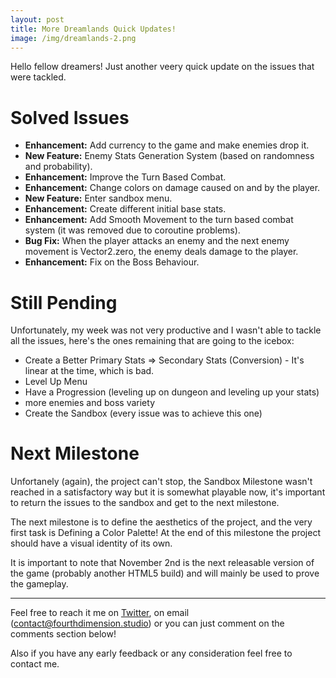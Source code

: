 ```yaml
---
layout: post
title: More Dreamlands Quick Updates!
image: /img/dreamlands-2.png
---
```


Hello fellow dreamers! Just another veery quick update on the issues that were tackled.

# Solved Issues
- **Enhancement:** Add currency to the game and make enemies drop it.
- **New Feature:** Enemy Stats Generation System (based on randomness and probability).
- **Enhancement:** Improve the Turn Based Combat.
- **Enhancement:** Change colors on damage caused on and by the player.
- **New Feature:** Enter sandbox menu.
- **Enhancement:** Create different initial base stats.
- **Enhancement:** Add Smooth Movement to the turn based combat system (it was removed due to coroutine problems).
- **Bug Fix:** When the player attacks an enemy and the next enemy movement is Vector2.zero, the enemy deals damage to the player.
- **Enhancement:** Fix on the Boss Behaviour.

# Still Pending
Unfortunately, my week was not very productive and I wasn't able to tackle all the issues, here's the ones remaining that are going to the icebox:

- Create a Better Primary Stats => Secondary Stats (Conversion) - It's linear at the time, which is bad.
- Level Up Menu
- Have a Progression (leveling up on dungeon and leveling up your stats)
- more enemies and boss variety
- Create the Sandbox (every issue was to achieve this one)

# Next Milestone
Unfortanely (again), the project can't stop, the Sandbox Milestone wasn't reached in a satisfactory way but it is somewhat playable now, it's important to return the issues to the sandbox and get to the next milestone.

The next milestone is to define the aesthetics of the project, and the very first task is Defining a Color Palette! At the end of this milestone the project should have a visual identity of its own.

It is important to note that November 2nd is the next releasable version of the game (probably another HTML5 build) and will mainly be used to prove the gameplay.

----------------

Feel free to reach it me on [Twitter](https://twitter.com/studio_fourth), on email (contact@fourthdimension.studio) or you can just comment on the comments section below!

Also if you have any early feedback or any consideration feel free to contact me.

